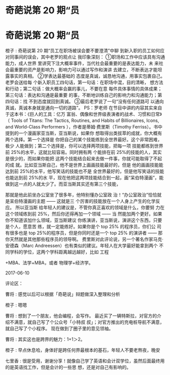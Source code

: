 # 奇葩说第 20 期“员

# 奇葩说第 20 期“员

橙子 : 奇葩说第 20 期“员工在职场被误会要不要澄清”中聊 到新入职的员工如何应对同事间的误会，其中老罗的观点让 我印象深刻： ①职场和工作中应该具有沟通能力，成人世界 里讲究下注大概率事件，当代社会最重要的是表达能力，未 来社会最重要的资产是影响力，影响力可以通过写作和演讲 去建立，不断表达才能坦露事实的真相。 ②学表达最基础的 态度是真诚，诚恳地沟通，用事实包裹自己。老罗会送给每 个新入职员工四句话，第一句话：在职场中混，目的清晰， 想方法和行动；第二句话：做大概率会赢的事儿，不要在意 每件具体事情的具体成果；第三句话：表达和沟通是最重要 的事，不断地训练自己的影响力和沟通能力；第四句话：找 不到态度就回到真诚。 ③最后老罗说了一句“没有任何道路可 以通向真诚，真诚本身就是通向一切的道路”。 PS：罗老师 在节目中讲的内容其实来自于这本书：《巨人的工具：亿万 富翁、偶像和世界级表演者的战术、习惯和日常》（ Tools of Titans: The Tactics, Routines, and Habits of Billionaires, Icons, and World-Class Performers ），作者是蒂姆·费里斯（Timothy Ferriss）。书中提到的一个漫画家亚当斯，亚当斯说，如果你 想取得出类拔萃的成就，你大概有两个选择。第一个选择是 你把自己的某个技能练到全世界最好。这个非常困难，极少 人能做到；第二个选择是，你可以选择两项技能，把每一项 技能都练到世界前 25%的水平，这就比较容易。同时拥有两 个能排在前 25%的技能的人，其实是很少的，而如果你能把 这两个技能结合起来去做一件事，你就可能取得了不起的成 就。比如亚当斯自己，他不是世界上画画技能最好的，但是 他的画画技能能达到前 25%的水平，他写笑话的技能也不是 全世界最好的，但是他写笑话的技能也能达到前 25%的水 平，现在他把这两项技能结合到一起，画“呆伯特漫画”，能 做到这一点的人就太少了。而亚当斯其实还有第三个技能，

那就是他此前坐办公室坐了很多年，他特别懂办公室政 治！“办公室政治”恰恰就是呆伯特漫画的主题 —— 这就是三 个厉害的技能放在一个人身上产生的化学反应。 所以亚当斯 给年轻人的建议是，不管你真正喜欢的领域是什么，你要努 力在这个领域练到前 25%，然后你还得再加一个领域 —— 当 然能加两个更好。如果你不知道该加什么领域，亚当斯建议 你练演讲，亚当斯说，演讲这个东西，只要是个人，愿意苦 练，就一定能练好。如果你是个 top 25% 的程序员，你们公 司有很多也是 top 25%的程序员，但是你同时还是一个 top 25% 的演讲者 —— 那你天然就是其他那些程序员的领导啊。 费里斯对此评论说，另一个著名作家马克·安德森（Marc Andreessen）也有类似的建议。年轻人在大学最好能拿到两个 不同学科的学位，这两个学科距离越远越好，比如 工程

+MBA、法学+MBA，或者 物理学+经济学。

2017-06-10

评论区：

曹将 : 感觉以后可以根据「奇葩说」辩题做深入整理和分析

橙子 : 嗯嗯

曹将 : 想到了一个朋友，他会编程，会写作。 最近买了一辆特斯拉，对官方的介绍不满意，就自己写了个公众号「小特叔 叔」；对官方推出的充电桩导航不满意，就自己写了个小程序。 现在做到了圈子里的意见领袖。

曹将 : 其实这也是跨界的魅力：1+1＞2。

橙子 : 早点休息哈，身体好是跨任何界最根本的基石，年轻人不要老熬夜，晚安

七里香 : 很是受用，谢谢分享！就像自己学了英语和会计双学位，虽然后面最终用的是英语找工作，但是会计的一些思 想，还是对自己有影响的。
